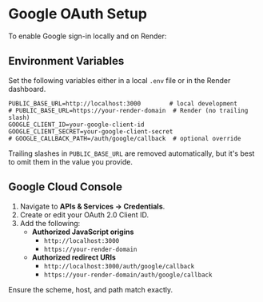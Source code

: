 # Google OAuth Setup

To enable Google sign-in locally and on Render:

## Environment Variables

Set the following variables either in a local `.env` file or in the Render dashboard.

```
PUBLIC_BASE_URL=http://localhost:3000        # local development
# PUBLIC_BASE_URL=https://your-render-domain  # Render (no trailing slash)
GOOGLE_CLIENT_ID=your-google-client-id
GOOGLE_CLIENT_SECRET=your-google-client-secret
# GOOGLE_CALLBACK_PATH=/auth/google/callback  # optional override
```

Trailing slashes in `PUBLIC_BASE_URL` are removed automatically, but it's best
to omit them in the value you provide.

## Google Cloud Console

1. Navigate to **APIs & Services → Credentials**.
2. Create or edit your OAuth 2.0 Client ID.
3. Add the following:
   - **Authorized JavaScript origins**
     - `http://localhost:3000`
     - `https://your-render-domain`
   - **Authorized redirect URIs**
     - `http://localhost:3000/auth/google/callback`
     - `https://your-render-domain/auth/google/callback`

Ensure the scheme, host, and path match exactly.
